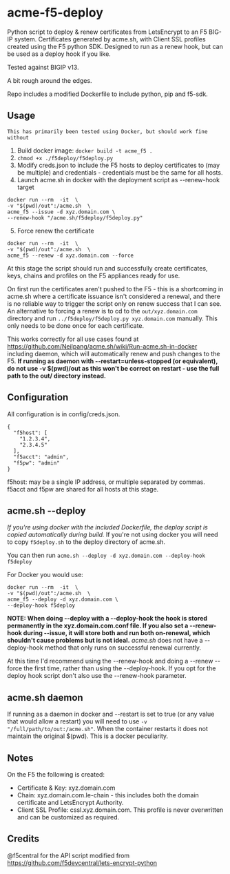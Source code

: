 # acme-f5-deploy
Python script to deploy &amp; renew certificates from LetsEncrypt to an F5 BIG-IP system. Certificates generated by acme.sh, with Client SSL profiles created using the F5 python SDK. Designed to run as a renew hook, but can be used as a deploy hook if you like.

Tested against BIGIP v13.

A bit rough around the edges.

Repo includes a modified Dockerfile to include python, pip and f5-sdk.

## Usage
`This has primarily been tested using Docker, but should work fine without`
1. Build docker image:
`docker build -t acme_f5 .`
2. `chmod +x ./f5deploy/f5deploy.py`
3. Modify creds.json to include the F5 hosts to deploy certificates to (may be multiple) and credentials - credentials must be the same for all hosts.
4. Launch acme.sh in docker with the deployment script as --renew-hook target
  ```
  docker run --rm  -it  \
 -v "$(pwd)/out":/acme.sh  \
 acme_f5 --issue -d xyz.domain.com \ 
 --renew-hook "/acme.sh/f5deploy/f5deploy.py"
  ```
5. Force renew the certificate
  ```
  docker run --rm  -it  \
  -v "$(pwd)/out":/acme.sh  \
  acme_f5 --renew -d xyz.domain.com --force
  ```
  
At this stage the script should run and successfully create certificates, keys, chains and profiles on the F5 appliances ready for use.

On first run the certificates aren't pushed to the F5 - this is a shortcoming in acme.sh where a certificate issuance isn't considered a renewal, and there is no reliable way to trigger the script only on renew success that I can see. 
An alternative to forcing a renew is to cd to the `out/xyz.domain.com` directory and run `../f5deploy/f5deploy.py xyz.domain.com` manually. This only needs to be done once for each certificate.

This works correctly for all use cases found at https://github.com/Neilpang/acme.sh/wiki/Run-acme.sh-in-docker including daemon, which will automatically renew and push changes to the F5.
**If running as daemon with --restart=unless-stopped (or equivalent), do not use -v $(pwd)/out as this won't be correct on restart - use the full path to the out/ directory instead.**
## Configuration
All configuration is in config/creds.json.
```
{
  "f5host": [
    "1.2.3.4",
    "2.3.4.5"
  ],
  "f5acct": "admin",
  "f5pw": "admin"
}
```
f5host: may be a single IP address, or multiple separated by commas.
f5acct and f5pw are shared for all hosts at this stage.

## acme.sh --deploy
*If you're using docker with the included Dockerfile, the deploy script is copied automatically during build.*
If you're not using docker you will need to copy `f5deploy.sh` to the deploy directory of acme.sh.

You can then run `acme.sh --deploy -d xyz.domain.com --deploy-hook f5deploy`

For Docker you would use:
```
docker run --rm  -it  \
-v "$(pwd)/out":/acme.sh  \
acme_f5 --deploy -d xyz.domain.com \ 
--deploy-hook f5deploy
```
**NOTE: When doing --deploy with a --deploy-hook the hook is stored permanently in the xyz.domain.com.conf file. 
If you also set a --renew-hook during --issue, it will store both and run both on-renewal, which shouldn't cause problems but is not ideal.**
*acme.sh* does not have a --deploy-hook method that only runs on successful renewal currently.

At this time I'd recommend using the --renew-hook and doing a --renew --force the first time, rather than using the --deploy-hook. If you opt for the deploy hook script don't also use the --renew-hook parameter. 

## acme.sh daemon
If running as a daemon in docker and --restart is set to true (or any value that would allow a restart) you will need to use `-v "/full/path/to/out:/acme.sh"`. When the container restarts it does not maintain the original $(pwd). This is a docker peculiarity.

## Notes
On the F5 the following is created:
- Certificate & Key: xyz.domain.com
- Chain: xyz.domain.com.le-chain - this includes both the domain certificate and LetsEncrypt Authority.
- Client SSL Profile: cssl.xyz.domain.com. This profile is never overwritten and can be customized as required.

## Credits
@f5central for the API script modified from https://github.com/f5devcentral/lets-encrypt-python
